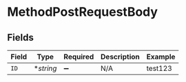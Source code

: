 # MethodPostRequestBody


## Fields

| Field              | Type               | Required           | Description        | Example            |
| ------------------ | ------------------ | ------------------ | ------------------ | ------------------ |
| `ID`               | **string*          | :heavy_minus_sign: | N/A                | test123            |